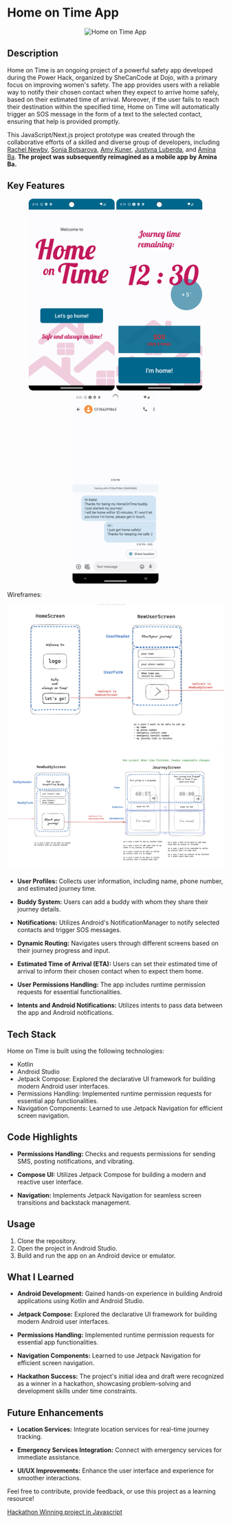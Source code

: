 # Home on Time App
<p align="center">
  <img src="https://github.com/xAmiBa/Home-on-time-Android/blob/main/demo/Screen_recording_20231221_201849.gif" alt="Home on Time App" width="200"/>
</p>


## Description

Home on Time is an ongoing project of a powerful safety app developed during the Power Hack, organized by SheCanCode at Dojo, with a primary focus on improving women's safety. The app provides users with a reliable way to notify their chosen contact when they expect to arrive home safely, based on their estimated time of arrival. Moreover, if the user fails to reach their destination within the specified time, Home on Time will automatically trigger an SOS message in the form of a text to the selected contact, ensuring that help is provided promptly.

This JavaScript/Next.js project prototype was created through the collaborative efforts of a skilled and diverse group of developers, including [Rachel Newby](https://github.com/rachelnewby), [Sonia Botsarova](https://github.com/sonianb), [Amy Kuner](https://github.com/amykuner), [Justyna Luberda](https://github.com/JLoobs), and [Amina Ba](https://github.com/xamiba). **The project was subsequently reimagined as a mobile app by Amina Ba.**

## Key Features
<p align="center">
  <img src="https://github.com/xAmiBa/Home-on-time-Android/blob/main/demo/Screenshot_20231221_201649.png" alt="Home on Time App" width="200"/>
  <img src="https://github.com/xAmiBa/Home-on-time-Android/blob/main/demo/Screenshot_20231221_201945.png" alt="Home on Time App" width="200"/>
  <img src="https://github.com/xAmiBa/Home-on-time-Android/blob/main/demo/Screenshot_20231221_202014.png" alt="Home on Time App" width="200"/>
</p>

Wireframes:

![Wireframes](https://github.com/xAmiBa/Home-on-time-Android/blob/main/Screenshot%202023-12-12%20at%2019.09.18.png)
![Wireframes](https://github.com/xAmiBa/Home-on-time-Android/blob/main/Screenshot%202023-12-12%20at%2019.09.25.png)

- **User Profiles:** Collects user information, including name, phone number, and estimated journey time.

- **Buddy System:** Users can add a buddy with whom they share their journey details.

- **Notifications:** Utilizes Android's NotificationManager to notify selected contacts and trigger SOS messages.

- **Dynamic Routing:** Navigates users through different screens based on their journey progress and input.
  
- **Estimated Time of Arrival (ETA):** Users can set their estimated time of arrival to inform their chosen contact when to expect them home.

- **User Permissions Handling:** The app includes runtime permission requests for essential functionalities.

- **Intents and Android Notifications:** Utilizes intents to pass data between the app and Android notifications.

## Tech Stack

Home on Time is built using the following technologies:

- Kotlin
- Android Studio
- Jetpack Compose: Explored the declarative UI framework for building modern Android user interfaces.
- Permissions Handling: Implemented runtime permission requests for essential app functionalities.
- Navigation Components: Learned to use Jetpack Navigation for efficient screen navigation.

## Code Highlights

- **Permissions Handling:** Checks and requests permissions for sending SMS, posting notifications, and vibrating.

- **Compose UI:** Utilizes Jetpack Compose for building a modern and reactive user interface.

- **Navigation:** Implements Jetpack Navigation for seamless screen transitions and backstack management.

## Usage

1. Clone the repository.
2. Open the project in Android Studio.
3. Build and run the app on an Android device or emulator.

## What I Learned

- **Android Development:** Gained hands-on experience in building Android applications using Kotlin and Android Studio.

- **Jetpack Compose:** Explored the declarative UI framework for building modern Android user interfaces.

- **Permissions Handling:** Implemented runtime permission requests for essential app functionalities.

- **Navigation Components:** Learned to use Jetpack Navigation for efficient screen navigation.

- **Hackathon Success:** The project's initial idea and draft were recognized as a winner in a hackathon, showcasing problem-solving and development skills under time constraints.

## Future Enhancements

- **Location Services:** Integrate location services for real-time journey tracking.
  
- **Emergency Services Integration:** Connect with emergency services for immediate assistance.
  
- **UI/UX Improvements:** Enhance the user interface and experience for smoother interactions.

Feel free to contribute, provide feedback, or use this project as a learning resource!

[Hackathon Winning project in Javascript](https://github.com/xAmiBa/Home-on-Time)
